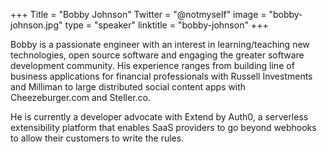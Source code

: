 +++
Title = "Bobby Johnson"
Twitter = "@notmyself"
image = "bobby-johnson.jpg"
type = "speaker"
linktitle = "bobby-johnson"
+++

Bobby is a passionate engineer with an interest in learning/teaching new technologies, open source software and engaging the greater software development community. His experience ranges from building line of business applications for financial professionals with Russell Investments and Milliman to large distributed social content apps with Cheezeburger.com and Steller.co. 

He is currently a developer advocate with Extend by Auth0, a serverless extensibility platform that enables SaaS providers to go beyond webhooks to allow their customers to write the rules.

